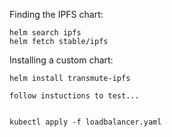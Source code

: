 

Finding the IPFS chart:

```
helm search ipfs
helm fetch stable/ipfs 
```

Installing a custom chart:

```
helm install transmute-ipfs

follow instuctions to test...


kubectl apply -f loadbalancer.yaml
```